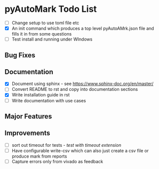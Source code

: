 # pyAutoMark Todo List

* [ ] Change setup to use toml file etc
* [X] An init command which produces a top level pyAutoAMrk.json file and fills it in from some questions
* [ ] Test install and running under WIndows

## Bug Fixes

## Documentation

* [X] Document using sphinx - see <https://www.sphinx-doc.org/en/master/>
* [ ] Convert README to rst and copy into documentation sections
* [X] Write installation guide in rst
* [ ] Write documentation with use cases

## Major Features

## Improvements

* [ ] sort out timeout for tests - *test with timeout extension*
* [ ] Have configurable write-csv  which can also just create a csv file or produce mark from reports
* [ ] Capture errors only from vivado as feedback

